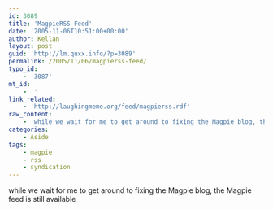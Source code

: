 ```yaml
---
id: 3089
title: 'MagpieRSS Feed'
date: '2005-11-06T10:51:00+00:00'
author: Kellan
layout: post
guid: 'http://lm.quxx.info/?p=3089'
permalink: /2005/11/06/magpierss-feed/
typo_id:
    - '3087'
mt_id:
    - ''
link_related:
    - 'http://laughingmeme.org/feed/magpierss.rdf'
raw_content:
    - 'while we wait for me to get around to fixing the Magpie blog, the Magpie feed is still available'
categories:
    - Aside
tags:
    - magpie
    - rss
    - syndication
---
```


while we wait for me to get around to fixing the Magpie blog, the Magpie feed is still available
